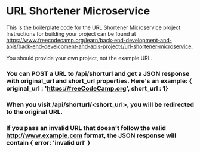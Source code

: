 # URL Shortener Microservice

This is the boilerplate code for the URL Shortener Microservice project. Instructions for building your project can be found at https://www.freecodecamp.org/learn/back-end-development-and-apis/back-end-development-and-apis-projects/url-shortener-microservice.

You should provide your own project, not the example URL.

### You can POST a URL to /api/shorturl and get a JSON response with original_url and short_url properties. Here's an example: { original_url : 'https://freeCodeCamp.org', short_url : 1}

### When you visit /api/shorturl/<short_url>, you will be redirected to the original URL.

### If you pass an invalid URL that doesn't follow the valid http://www.example.com format, the JSON response will contain { error: 'invalid url' }
